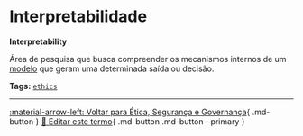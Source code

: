 # Interpretabilidade

**Interpretability**

Área de pesquisa que busca compreender os mecanismos internos de um [modelo](../conceitos-fundamentais/modelo.md) que geram uma determinada saída ou decisão.


**Tags:** [`ethics`](../tags.md#ethics)

---

[:material-arrow-left: Voltar para Ética, Segurança e Governança](index.md){ .md-button }
[📝 Editar este termo](https://github.com/seu-usuario/glossario-ia/edit/main/glossario.yaml){ .md-button .md-button--primary }
